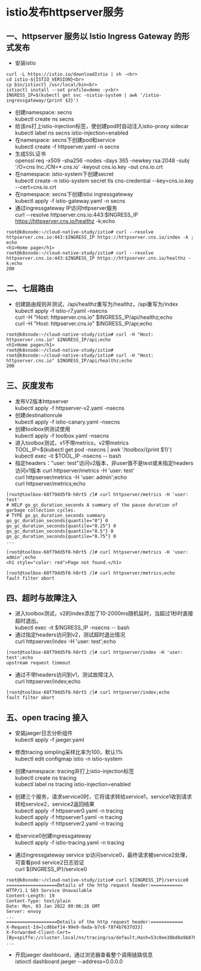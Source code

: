 # istio发布httpserver服务

## 一、httpserver 服务以 Istio Ingress Gateway 的形式发布
* 安装istio
```
curl -L https://istio.io/downloadIstio | sh -<br>
cd istio-${ISTIO_VERSION}<br>
cp bin/istioctl /usr/local/bin<br>
istioctl install --set profile=demo -y<br>
INGRESS_IP=$(kubectl get svc -nistio-system | awk '/istio-ingressgateway/{print $3}')
```
* 创建namespace: secns<br>
kubectl create ns secns<br>
* 给该ns打上istio-injection标签，使创建pod时自动注入istio-proxy sidecar<br>
kubectl label ns secns istio-injection=enabled<br>
* 在namespace: secns下创建pod和service<br>
kubectl create -f httpserver.yaml -n secns<br>
* 生成SSL证书<br>
openssl req -x509 -sha256 -nodes -days 365 -newkey rsa:2048 -subj '/O=cns Inc./CN=*.cns.io' -keyout cns.io.key -out cns.io.crt<br>
* 在namespace: istio-system下创建secret<br>
kubectl create -n istio-system secret tls cns-credential --key=cns.io.key --cert=cns.io.crt<br>
* 在namespace: secns下创建istio ingressgateway<br>
kubectl apply -f istio-gateway.yaml -n secns<br>
* 通过ingressgateway IP访问httpserver服务<br>
curl --resolve httpserver.cns.io:443:$INGRESS_IP https://httpserver.cns.io/healthz -k;echo<br>

```
root@k8snode:~/cloud-native-study/istio# curl --resolve httpserver.cns.io:443:$INGRESS_IP https://httpserver.cns.io/index -k ; echo
<h1>Home page</h1>
root@k8snode:~/cloud-native-study/istio# curl --resolve httpserver.cns.io:443:$INGRESS_IP https://httpserver.cns.io/healthz -k;echo
200
```


## 二、七层路由
* 创建路由规则并测试，/api/healthz重写为/healthz，/api重写为/index
kubectl apply -f istio-r7.yaml -nsecns<br>
curl -H "Host: httpserver.cns.io" $INGRESS_IP/api/healthz;echo<br>
curl -H "Host: httpserver.cns.io" $INGRESS_IP/api;echo<br>

```
root@k8snode:~/cloud-native-study/istio# curl -H "Host: httpserver.cns.io" $INGRESS_IP/api;echo
<h1>Home page</h1>
root@k8snode:~/cloud-native-study/istio# 
root@k8snode:~/cloud-native-study/istio# curl -H "Host: httpserver.cns.io" $INGRESS_IP/api/healthz;echo
200
```


## 三、灰度发布
* 发布V2版本httpserver<br>
kubectl apply -f httpserver-v2.yaml -nsecns<br>
* 创建destinationrule<br>
kubectl apply -f istio-canary.yaml -nsecns<br>
* 创建toolbox供测试使用<br>
kubectl apply -f toolbox.yaml -nsecns<br>
* 进入toolbox测试，v1不带metrics，v2带metrics<br>
TOOL_IP=$(kubectl get pod -nsecns | awk '/toolbox/{print $1}')<br>
kubectl exec -it $TOOL_IP -nsecns -- bash<br>
* 指定headers："user: test"访问v2版本，非user值不是test或未指定headers访问v1版本
curl httpserver/metrics -H 'user: test'<br>
curl httpserver/metrics -H 'user: admin';echo<br>
curl httpserver/metrics;echo<br>
```
[root@toolbox-68f79dd5f8-h8rt5 /]# curl httpserver/metrics -H 'user: test'
# HELP go_gc_duration_seconds A summary of the pause duration of garbage collection cycles.
# TYPE go_gc_duration_seconds summary
go_gc_duration_seconds{quantile="0"} 0
go_gc_duration_seconds{quantile="0.25"} 0
go_gc_duration_seconds{quantile="0.5"} 0
go_gc_duration_seconds{quantile="0.75"} 0
...

[root@toolbox-68f79dd5f8-h8rt5 /]# curl httpserver/metrics -H 'user: admin';echo
<h1 style="color: red">Page not found.</h1>

[root@toolbox-68f79dd5f8-h8rt5 /]# curl httpserver/metrics;echo
fault filter abort
```


## 四、超时与故障注入
* 进入toolbox测试，v2的index添加了10-2000ms随机延时，当超过1秒时直接超时退出。<br>
kubectl exec -it $INGRESS_IP -nsecns -- bash<br>
* 通过指定headers访问到v2，测试超时退出情况<br>
curl httpserver/index -H 'user: test';echo<br>
```
[root@toolbox-68f79dd5f8-h8rt5 /]# curl httpserver/index -H 'user: test';echo
upstream request timeout
```
* 通过不带headers访问到v1，测试故障注入<br>
curl httpserver/index;echo<br>
```
[root@toolbox-68f79dd5f8-h8rt5 /]# curl httpserver/index;echo
fault filter abort
```


## 五、open tracing 接入
* 安装jaeger日志分析组件<br>
kubectl apply -f jaeger.yaml<br>
* 修改tracing simpling采样比率为100，默认1%<br>
kubectl edit configmap istio -n istio-system<br>

* 创建namespace: tracing并打上istio-injection标签<br>
kubectl create ns tracing<br>
kubectl label ns tracing istio-injection=enabled<br>

* 创建三个服务，请求service0时，它将请求转给service1，service1收到请求转给service2，service2返回结果<br>
kubectl apply -f httpserver0.yaml -n tracing<br>
kubectl apply -f httpserver1.yaml -n tracing<br>
kubectl apply -f httpserver2.yaml -n tracing<br>
* 给service0创建ingressgateway<br>
kubectl apply -f istio-tracing.yaml -n tracing<br>
* 通过ingressgateway service ip访问service0，最终请求被service2处理，可查看pod service2日志验证<br>
curl ${INGRESS_IP}/service0<br>
```
root@k8snode:~/cloud-native-study/istio# curl ${INGRESS_IP}/service0
===================Details of the http request header:============
HTTP/1.1 503 Service Unavailable
Content-Length: 19
Content-Type: text/plain
Date: Mon, 03 Jan 2022 09:06:26 GMT
Server: envoy
...
===================Details of the http request header:============
X-Request-Id=[cd6bef14-99e9-9ada-b7c6-f8f4b7637d33]
X-Forwarded-Client-Cert=[By=spiffe://cluster.local/ns/tracing/sa/default;Hash=53c8ee38bd8a9b8780344045b13efaee2665c3026bbdfa5cdb28eb29cbe8ec1c;Subject="";URI=spiffe://cluster.local/ns/tracing/sa/default]
...
```


* 开启jaeger dashboard，通过浏览器查看整个调用链路信息<br>
istioctl dashboard jaeger --address=0.0.0.0<br>
